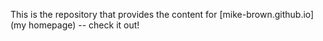 This is the repository that provides the content for [mike-brown.github.io](my homepage) -- check it out!